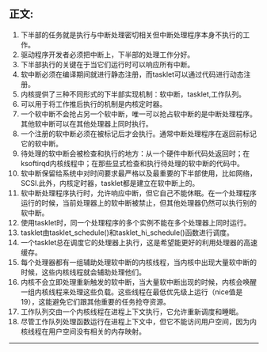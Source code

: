 ## 正文:<br>

1. 下半部的任务就是执行与中断处理密切相关但中断处理程序本身不执行的工作。<br>
2. 驱动程序开发者必须把中断上，下半部的处理工作分好。<br>
3. 下半部执行的关键在于当它们运行时可以响应所有中断。<br>
4. 软中断必须在编译期间就进行静态注册，而tasklet可以通过代码进行动态注册。<br>
5. 内核提供了三种不同形式的下半部实现机制：软中断，tasklet,工作队列。<br>
6. 可以用于将工作推后执行的机制是内核定时器。<br>
7. 一个软中断不会抢占另一个软中断，唯一可以抢占软中断的是中断处理程序。其他软中断可以在其他处理器上同时执行。<br>
8. 一个注册的软中断必须在被标记后才会执行。通常中断处理程序在返回前标记它的软中断。<br>
9. 待处理的软中断会被检查和执行的地方：从一个硬件中断代码处返回时；在ksoftirqd内核线程中；在那些显式检查和执行待处理的软中断的代码中。<br>
10. 软中断保留给系统中对时间要求最严格以及最重要的下半部使用，比如网络，SCSI.此外，内核定时器，tasklet都是建立在软中断上的。<br>
11. 软中断处理程序执行时，允许响应中断，但它自己不能休眠。在一个处理程序运行的时候，当前处理器上的软中断被禁止，但其他处理器仍然可以执行别的软中断。<br>
12. 使用tasklet时，同一个处理程序的多个实例不能在多个处理器上同时运行。<br>
13. tasklet由tasklet_schedule()和tasklet_hi_schedule()函数进行调度。<br>
14. 一个tasklet总在调度它的处理器上执行，这是希望能更好的利用处理器的高速缓存。<br>
15. 每个处理器都有一组辅助处理软中断的内核线程，当内核中出现大量软中断的时候，这些内核线程就会辅助处理他们。<br>
16. 内核不会立即处理重新触发的软中断，当大量软中断出现的时候，内核会唤醒一组内核线程来处理这些负载。这些线程在最低优先级上运行（nice值是19），这能避免它们跟其他重要的任务抢夺资源。<br>
17. 工作队列交由一个内核线程在进程上下文执行，它允许重新调度和睡眠。<br>
18. 尽管工作队列处理函数运行在进程上下文中，但它不能访问用户空间，因为内核线程在用户空间没有相关的内存映射。<br>


---
